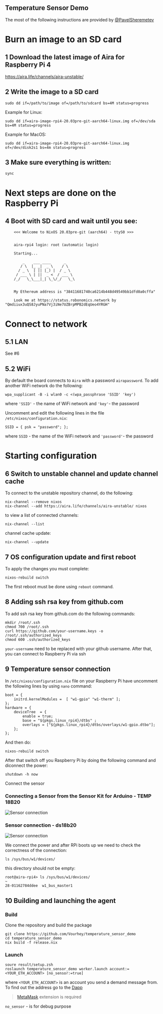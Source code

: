 Temperature Sensor Demo
-----------------------

The most of the following instructions are provided by [@PavelSheremetev](https://github.com/pavelsheremetev)

# Burn an image to an SD card
## 1 Download the latest image of Aira for Raspberry Pi 4

https://aira.life/channels/aira-unstable/

## 2 Write the image to a SD card

```
sudo dd if=/path/to/image of=/path/to/sdcard bs=4M status=progress
```

Example for Linux:

```
sudo dd if=aira-image-rpi4-20.03pre-git-aarch64-linux.img of=/dev/sda bs=4M status=progress
```

Example for MacOS:

```
sudo dd if=aira-image-rpi4-20.03pre-git-aarch64-linux.img of=/dev/disk2s1 bs=4m status=progress
```

## 3 Make sure everything is written:

```
sync
```

# Next steps are done on the Raspberry Pi
## 4 Boot with SD card and wait until you see:

```
    <<< Welcome to NixOS 20.03pre-git (aarch64) - ttyS0 >>>  
  
  
    aira-rpi4 login: root (automatic login)  
  
    Starting...  
    
        _    ___ ____      _      
       / \  |_ _|  _ \    / \   
      / _ \  | || |_) |  / _ \  
     / ___ \ | ||  _ <  / ___ \ 
    /_/   \_\___|_| \_\/_/   \_\
                            

    My Ethereum address is "38411681740ca6214b448d49549bb1dfd0a0cffa"  
  
    Look me at https://status.robonomics.network by "Qmdiiux3uQS8JyuPNa7Vj3iNe7UZBrpMPB2dEqUeo4YRGH"
```

# Connect to network

## 5.1 LAN
See #6

## 5.2 WiFi

By default the board connects to `Aira` with a password `airapassword`.
To add another WiFi network do the following:

```
wpa_supplicant -B -i wlan0 -c <(wpa_passphrase 'SSID' 'key')
```

where `'SSID'` - the name of WiFi network and `'key'`- the password

Uncomment and edit the following lines in the file `/etc/nixos/configuration.nix`:

```
SSID = { psk = "password"; };
```

where `SSID` - the name of the WiFi network and `'password'`- the password

# Starting configuration  
## 6 Switch to unstable channel and update channel cache

To connect to the unstable repository channel, do the following:

```
nix-channel --remove nixos
nix-channel --add https://aira.life/channels/aira-unstable/ nixos
```

to view a list of connected channels: 

```
nix-channel --list
```

channel cache update:

```
nix-channel --update
```

## 7 OS configuration update and first reboot
To apply the changes you must complete:

```
nixos-rebuild switch  
```

The first reboot must be done using `reboot` command.

## 8 Adding ssh rsa key from github.com
To add ssh rsa key from github.com do the following commands:

```
mkdir /root/.ssh
chmod 700 /root/.ssh
curl https://github.com/your-username.keys -o  /root/.ssh/authorized_keys
chmod 600 .ssh/authorized_keys
```

`your-username` need to be replaced with your github username. After that, you can connect to Raspberry Pi via ssh

## 9 Temperature sensor connection

In `/etc/nixos/configuration.nix` file on your Raspberry Pi have uncomment the following lines by using `nano` command:

```
boot = {  
    initrd.kernelModules =  [ "w1-gpio" "w1-therm" ];  
};  
hardware = {  
    deviceTree  = {  
        enable = true;  
        base = "${pkgs.linux_rpi4}/dtbs" ;  
        overlays = ["${pkgs.linux_rpi4}/dtbs/overlays/w1-gpio.dtbo"];  
    };
};
```
And then do:
```
nixos-rebuild switch 
```

After that switch off you Raspberry Pi by doing the following command and diconnect the power:

```
shutdown -h now 
```
Connect the sensor

### Connecting a Sensor from the Sensor Kit for Arduino - TEMP 18B20  

![Sensor connection](images/rpi4_photo.jpeg "Sensor connection")

### Sensor connection - ds18b20

![Sensor connection](images/ds18b20.png "Sensor connection")

We connect the power and after RPi boots up we need to check the correctness of the connection:

```
ls /sys/bus/w1/devices/
```

this directory should not be empty:

```
root@aira-rpi4> ls /sys/bus/w1/devices/                                       ~
28-01162784ddee  w1_bus_master1
```

## 10 Building and launching the agent

### Build

Clone the repository and build the package

```
git clone https://github.com/Vourhey/temperature_sensor_demo
cd temperature_sensor_demo
nix build -f release.nix
```

### Launch

```
soure result/setup.zsh
roslaunch temperature_sensor_demo worker.launch account:=<YOUR_ETH_ACCOUNT> [no_sensor:=true] 
```

where `<YOUR_ETH_ACCOUNT>` is an account you send a demand message from. To find out the address go to the [Dapp](https://ipfs.ipci.io/ipfs/QmZp1hMMLnfr3g2Liqg3wFqiRQ1fGDtwa7CDPxxDzHvZWo/#/)

> [MetaMask](https://metamask.io/) extension is required

`no_sensor` - is for debug purpose

